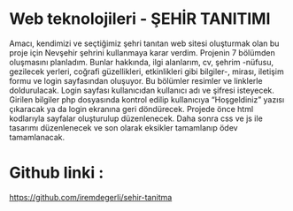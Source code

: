 #  Web  teknolojileri - ŞEHİR TANITIMI
Amacı, kendimizi ve seçtiğimiz şehri tanıtan web sitesi oluşturmak olan bu proje için Nevşehir şehrini kullanmaya karar verdim. Projenin 7 bölümden oluşmasını planladım. Bunlar hakkında, ilgi alanlarım, cv, şehrim -nüfusu, gezilecek yerleri, coğrafi güzellikleri, etkinlikleri gibi bilgiler-, mirası, iletişim formu ve login sayfasından oluşuyor. Bu bölümler resimler ve linklerle doldurulacak. Login sayfası kullanıcıdan kullanıcı adı ve şifresi isteyecek. Girilen bilgiler php dosyasında kontrol edilip kullanıcıya “Hoşgeldiniz” yazısı çıkaracak ya da login ekranına geri döndürecek. Projede önce html kodlarıyla sayfalar oluşturulup düzenlenecek. Daha sonra css ve js ile tasarımı düzenlenecek ve son olarak eksikler tamamlanıp ödev tamamlanacak.
# Github linki : 
https://github.com/iremdegerli/sehir-tanitma
